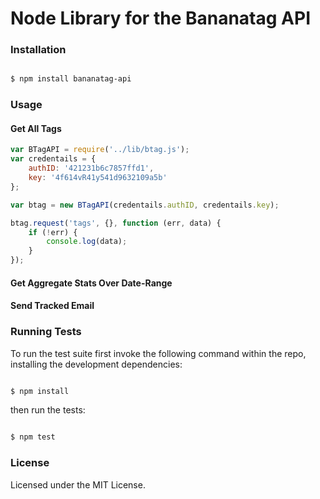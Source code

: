 Node Library for the Bananatag API 
==================================

### Installation
```bash

$ npm install bananatag-api

```

### Usage

#### Get All Tags
```javascript
var BTagAPI = require('../lib/btag.js');
var credentails = {
    authID: '421231b6c7857ffd1',
    key: '4f614vR41y541d9632109a5b'
};

var btag = new BTagAPI(credentails.authID, credentails.key);

btag.request('tags', {}, function (err, data) {
    if (!err) {
        console.log(data);
    }
});
```

#### Get Aggregate Stats Over Date-Range

#### Send Tracked Email

### Running Tests
To run the test suite first invoke the following command within the repo,
installing the development dependencies:

```bash

$ npm install

```

then run the tests:

```bash

$ npm test

```

### License
Licensed under the MIT License.